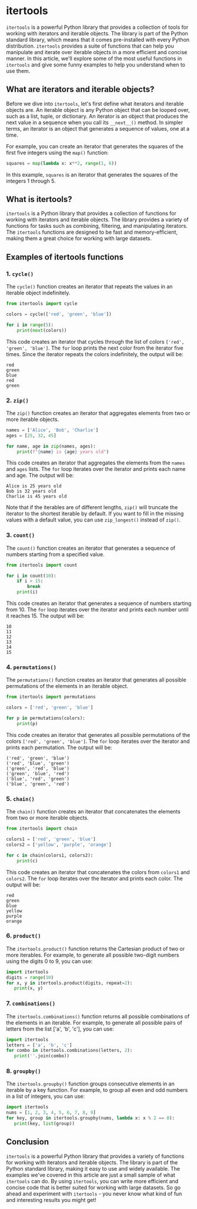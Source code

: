# itertools

`itertools` is a powerful Python library that provides a collection of tools for working with iterators and iterable objects. The library is part of the Python standard library, which means that it comes pre-installed with every Python distribution. `itertools` provides a suite of functions that can help you manipulate and iterate over iterable objects in a more efficient and concise manner. In this article, we'll explore some of the most useful functions in `itertools` and give some funny examples to help you understand when to use them.

## What are iterators and iterable objects?

Before we dive into `itertools`, let's first define what iterators and iterable objects are. An iterable object is any Python object that can be looped over, such as a list, tuple, or dictionary. An iterator is an object that produces the next value in a sequence when you call its `__next__()` method. In simpler terms, an iterator is an object that generates a sequence of values, one at a time. 

For example, you can create an iterator that generates the squares of the first five integers using the `map()` function:

```python
squares = map(lambda x: x**2, range(1, 6))
```

In this example, `squares` is an iterator that generates the squares of the integers 1 through 5.

## What is itertools?

`itertools` is a Python library that provides a collection of functions for working with iterators and iterable objects. The library provides a variety of functions for tasks such as combining, filtering, and manipulating iterators. The `itertools` functions are designed to be fast and memory-efficient, making them a great choice for working with large datasets.

## Examples of itertools functions

### 1. `cycle()`

The `cycle()` function creates an iterator that repeats the values in an iterable object indefinitely.

```python
from itertools import cycle

colors = cycle(['red', 'green', 'blue'])

for i in range(5):
    print(next(colors))
```

This code creates an iterator that cycles through the list of colors `['red', 'green', 'blue']`. The `for` loop prints the next color from the iterator five times. Since the iterator repeats the colors indefinitely, the output will be:

```
red
green
blue
red
green
```

### 2. `zip()`

The `zip()` function creates an iterator that aggregates elements from two or more iterable objects.

```python
names = ['Alice', 'Bob', 'Charlie']
ages = [25, 32, 45]

for name, age in zip(names, ages):
    print(f"{name} is {age} years old")
```

This code creates an iterator that aggregates the elements from the `names` and `ages` lists. The `for` loop iterates over the iterator and prints each name and age. The output will be:

```
Alice is 25 years old
Bob is 32 years old
Charlie is 45 years old
```

Note that if the iterables are of different lengths, `zip()` will truncate the iterator to the shortest iterable by default. If you want to fill in the missing values with a default value, you can use `zip_longest()` instead of `zip()`.

### 3. `count()`

The `count()` function creates an iterator that generates a sequence of numbers starting from a specified value.

```python
from itertools import count

for i in count(10):
    if i > 15:
        break
    print(i)
```

This code creates an iterator that generates a sequence of numbers starting from 10. The `for` loop iterates over the iterator and prints each number until it reaches 15. The output will be:

```
10
11
12
13
14
15
```

### 4. `permutations()`

The `permutations()` function creates an iterator that generates all possible permutations of the elements in an iterable object.

```python
from itertools import permutations

colors = ['red', 'green', 'blue']

for p in permutations(colors):
    print(p)
```

This code creates an iterator that generates all possible permutations of the colors `['red', 'green', 'blue']`. The `for` loop iterates over the iterator and prints each permutation. The output will be:

```
('red', 'green', 'blue')
('red', 'blue', 'green')
('green', 'red', 'blue')
('green', 'blue', 'red')
('blue', 'red', 'green')
('blue', 'green', 'red')
```

### 5. `chain()`

The `chain()` function creates an iterator that concatenates the elements from two or more iterable objects.

```python
from itertools import chain

colors1 = ['red', 'green', 'blue']
colors2 = ['yellow', 'purple', 'orange']

for c in chain(colors1, colors2):
    print(c)
```

This code creates an iterator that concatenates the colors from `colors1` and `colors2`. The `for` loop iterates over the iterator and prints each color. The output will be:

```
red
green
blue
yellow
purple
orange
```

### 6. `product()`

The `itertools.product()` function returns the Cartesian product of two or more iterables. For example, to generate all possible two-digit numbers using the digits 0 to 9, you can use:

```python
import itertools
digits = range(10)
for x, y in itertools.product(digits, repeat=2):
   print(x, y)
```

### 7. `combinations()`

The `itertools.combinations()` function returns all possible combinations of the elements in an iterable. For example, to generate all possible pairs of letters from the list ['a', 'b', 'c'], you can use:

```python
import itertools
letters = ['a', 'b', 'c']
for combo in itertools.combinations(letters, 2):
   print(''.join(combo))
```

### 8. `groupby()`

The `itertools.groupby()` function groups consecutive elements in an iterable by a key function. For example, to group all even and odd numbers in a list of integers, you can use:

```python
import itertools
nums = [1, 2, 3, 4, 5, 6, 7, 8, 9]
for key, group in itertools.groupby(nums, lambda x: x % 2 == 0):
   print(key, list(group))
```

## Conclusion

`itertools` is a powerful Python library that provides a variety of functions for working with iterators and iterable objects. The library is part of the Python standard library, making it easy to use and widely available. The examples we've covered in this article are just a small sample of what `itertools` can do. By using `itertools`, you can write more efficient and concise code that is better suited for working with large datasets. So go ahead and experiment with `itertools` - you never know what kind of fun and interesting results you might get!

